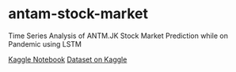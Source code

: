 # antam-stock-market
Time Series Analysis of ANTM.JK Stock Market Prediction while on Pandemic using LSTM

[Kaggle Notebook](https://www.kaggle.com/muhardianabasandi/antm-jk-stock-market-using-lstm)
[Dataset on Kaggle](https://www.kaggle.com/muhardianabasandi/antam-stock-market-by-kitto)
